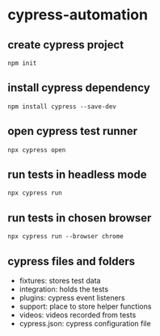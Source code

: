 # cypress-automation

## create cypress project
```npm init```

## install cypress dependency
```npm install cypress --save-dev```

## open cypress test runner
```npx cypress open```

## run tests in headless mode
```npx cypress run```

## run tests in chosen browser
```npx cypress run --browser chrome```

## cypress files and folders
- fixtures: stores test data
- integration: holds the tests
- plugins: cypress event listeners
- support: place to store helper functions
- videos: videos recorded from tests
- cypress.json: cypress configuration file